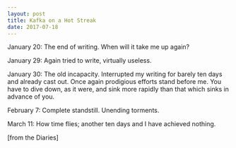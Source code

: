 ```yaml
---
layout: post
title: Kafka on a Hot Streak
date: 2017-07-18
---
```



January 20: The end of writing. When will it take me up again?

January 29: Again tried to write, virtually useless.

January 30: The old incapacity. Interrupted my writing for barely ten days and already cast out. Once again prodigious efforts stand before me. You have to dive down, as it were, and sink more rapidly than that which sinks in advance of you.

February 7: Complete standstill. Unending torments. 

March 11: How time flies; another ten days and I have achieved nothing.

[from the Diaries]
